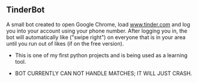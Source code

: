TinderBot
---
A small bot created to open Google Chrome, load www.tinder.com and log you into your account using your phone number.
After logging you in, the bot will automatically like ("swipe right") on everyone that is in your area until you run out of likes (if on the free version).

* This is one of my first python projects and is being used as a learning tool.

* BOT CURRENTLY CAN NOT HANDLE MATCHES; IT WILL JUST CRASH.

